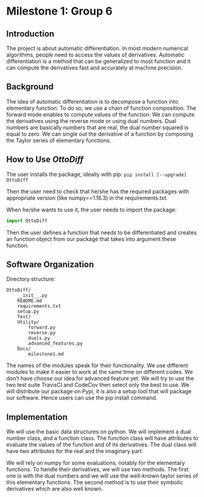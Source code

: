 # Milestone 1: Group 6

## Introduction

The project is about automatic differentiation. In most modern numerical algorithms, people need to access the values of derivatives. Automatic differentiation is a method that can be generalized to most function and it can compute the derivatives fast and accurately at machine precision.

## Background

The idea of automatic differentiation is to decompose a function into elementary function. To do so, we use a chain of function composition. The forward mode enables to compute values of the function. We can compute the derivatives using the reverse mode or using dual numbers. Dual numbers are basically numbers that are real, the dual number squared is equal to zero. We can single out the derivative of a function by composing the Taylor series of elementary functions. 

## How to Use *OttoDiff*

The user installs the package, ideally with pip:
`pip install [--upgrade] OttoDiff`

Then the user need to check that he/she has the required packages with appropriate version (like numpy==1.16.3) in the requirements.txt.

When he/she wants to use it, the user needs to import the package:
```python
import OttoDiff
```

Then the user defines a function that needs to be differentiated and creates an function object from our package that takes into argument these function. 

## Software Organization

Directory structure:
```
OttoDiff/
	__init__.py
	README.md
	requirements.txt
	setup.py
	Test/
	Utility/
		forward.py
		reverse.py
		duals.py
		advanced_features.py
	Docs/
		milestone1.md
```

The names of the modules speak for their functionality. We use different modules to make it easier to work at the same time on different codes. We don’t have choose our idea for advanced feature yet. We will try to use the two test suite TravisCI and CodeCov then select only the best to use. We will distribute our package on Pypi, it is also a setup tool that will package our software. Hence users can use the pip install command.

## Implementation

We will use the basic data structures on python. We will implement a dual number class, and a function class. The function class will have attributes to evaluate the values of the function and of its derivatives. The dual class will have two attributes for the real and the imaginary part.

We will rely on numpy for some evaluations, notably for the elementary functions. To handle their derivatives, we will use two methods. The first one is with the dual numbers and we will use the well-known taylor series of this elementary functions. The second method is to use their symbolic derivatives which are also well known.
